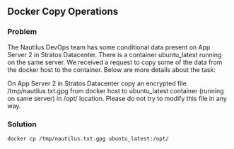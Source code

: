 ## Docker Copy Operations

### Problem

The Nautilus DevOps team has some conditional data present on App Server 2 in Stratos Datacenter. There is a container
ubuntu_latest running on the same server. We received a request to copy some of the data from the docker host to the
container. Below are more details about the task:

On App Server 2 in Stratos Datacenter copy an encrypted file /tmp/nautilus.txt.gpg from docker host to ubuntu_latest
container (running on same server) in /opt/ location. Please do not try to modify this file in any way.

### Solution

```shell
docker cp /tmp/nautilus.txt.gpg ubuntu_latest:/opt/
```